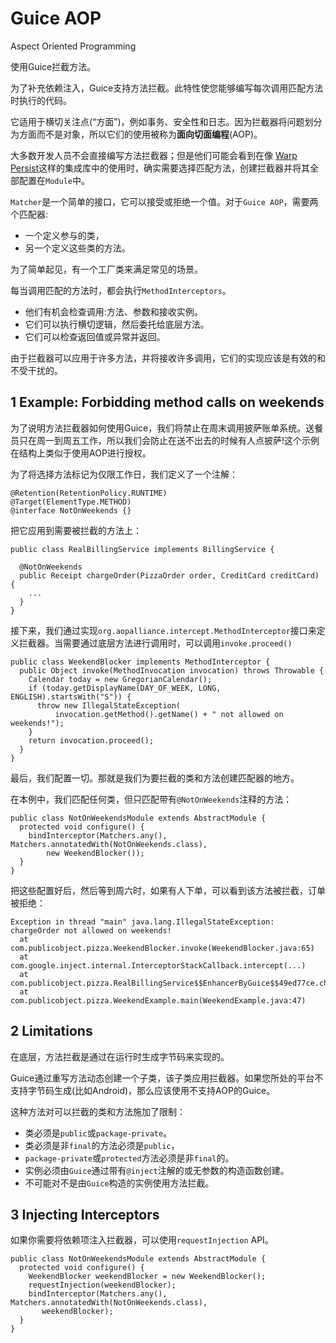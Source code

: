 # Guice AOP

Aspect Oriented Programming

使用Guice拦截方法。

为了补充依赖注入，Guice支持方法拦截。此特性使您能够编写每次调用匹配方法时执行的代码。

它适用于横切关注点(“方面”)，例如事务、安全性和日志。因为拦截器将问题划分为方面而不是对象，所以它们的使用被称为**面向切面编程**(AOP)。

大多数开发人员不会直接编写方法拦截器；但是他们可能会看到在像 [Warp Persist](http://www.wideplay.com/guicewebextensions2)这样的集成库中的使用时，确实需要选择匹配方法，创建拦截器并将其全部配置在`Module`中。

`Matcher`是一个简单的接口，它可以接受或拒绝一个值。对于`Guice AOP`，需要两个匹配器:

* 一个定义参与的类，
* 另一个定义这些类的方法。

为了简单起见，有一个工厂类来满足常见的场景。

每当调用匹配的方法时，都会执行`MethodInterceptors`。

* 他们有机会检查调用:方法、参数和接收实例。
* 它们可以执行横切逻辑，然后委托给底层方法。
* 它们可以检查返回值或异常并返回。

由于拦截器可以应用于许多方法，并将接收许多调用，它们的实现应该是有效的和不受干扰的。

## 1 Example: Forbidding method calls on weekends

为了说明方法拦截器如何使用Guice，我们将禁止在周末调用披萨账单系统。送餐员只在周一到周五工作，所以我们会防止在送不出去的时候有人点披萨!这个示例在结构上类似于使用AOP进行授权。

为了将选择方法标记为仅限工作日，我们定义了一个注解：

```
@Retention(RetentionPolicy.RUNTIME) 
@Target(ElementType.METHOD)
@interface NotOnWeekends {}
```

把它应用到需要被拦截的方法上：

```
public class RealBillingService implements BillingService {

  @NotOnWeekends
  public Receipt chargeOrder(PizzaOrder order, CreditCard creditCard) {
    ...
  }
}
```

接下来，我们通过实现`org.aopalliance.intercept.MethodInterceptor`接口来定义拦截器。当需要通过底层方法进行调用时，可以调用`invoke.proceed()`

```
public class WeekendBlocker implements MethodInterceptor {
  public Object invoke(MethodInvocation invocation) throws Throwable {
    Calendar today = new GregorianCalendar();
    if (today.getDisplayName(DAY_OF_WEEK, LONG, ENGLISH).startsWith("S")) {
      throw new IllegalStateException(
          invocation.getMethod().getName() + " not allowed on weekends!");
    }
    return invocation.proceed();
  }
}
```

最后，我们配置一切。那就是我们为要拦截的类和方法创建匹配器的地方。

在本例中，我们匹配任何类，但只匹配带有`@NotOnWeekends`注释的方法：

```
public class NotOnWeekendsModule extends AbstractModule {
  protected void configure() {
    bindInterceptor(Matchers.any(), Matchers.annotatedWith(NotOnWeekends.class),
        new WeekendBlocker());
  }
}
```

把这些配置好后，然后等到周六时，如果有人下单，可以看到该方法被拦截，订单被拒绝：

```
Exception in thread "main" java.lang.IllegalStateException: chargeOrder not allowed on weekends!
  at com.publicobject.pizza.WeekendBlocker.invoke(WeekendBlocker.java:65)
  at com.google.inject.internal.InterceptorStackCallback.intercept(...)
  at com.publicobject.pizza.RealBillingService$$EnhancerByGuice$$49ed77ce.chargeOrder(<generated>)
  at com.publicobject.pizza.WeekendExample.main(WeekendExample.java:47)
```

## 2 Limitations

在底层，方法拦截是通过在运行时生成字节码来实现的。

Guice通过重写方法动态创建一个子类，该子类应用拦截器。如果您所处的平台不支持字节码生成(比如Android)，那么应该使用不支持AOP的Guice。

这种方法对可以拦截的类和方法施加了限制：

* 类必须是`public`或`package-private`。
* 类必须是非`final`的方法必须是`public`，
* `package-private`或`protected`方法必须是非`final`的。
* 实例必须由`Guice`通过带有`@inject`注解的或无参数的构造函数创建。
* 不可能对不是由`Guice`构造的实例使用方法拦截。

## 3 Injecting Interceptors

如果你需要将依赖项注入拦截器，可以使用`requestInjection` API。

```
public class NotOnWeekendsModule extends AbstractModule {
  protected void configure() {
    WeekendBlocker weekendBlocker = new WeekendBlocker();
    requestInjection(weekendBlocker);
    bindInterceptor(Matchers.any(), Matchers.annotatedWith(NotOnWeekends.class),
       weekendBlocker);
  }
}
```